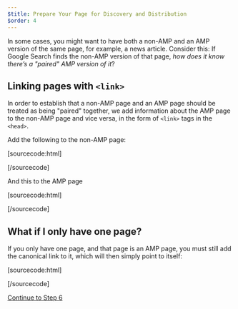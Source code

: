 ```yaml
---
$title: Prepare Your Page for Discovery and Distribution
$order: 4
---
```


In some cases, you might want to have both a non-AMP and an AMP version of the same page, for example, a news article. Consider this: If Google Search finds the non-AMP version of that page, *how does it know there’s a "paired" AMP version of it*?

## Linking pages with `<link>`

In order to establish that a non-AMP page and an AMP page should be treated as being "paired" together, we add information about the AMP page to the non-AMP page and vice versa, in the form of `<link>` tags in the `<head>`.

Add the following to the non-AMP page:

[sourcecode:html]
<link rel="amphtml" href="https://www.example.com/url/to/amp/document.html">
[/sourcecode]

And this to the AMP page

[sourcecode:html]
<link rel="canonical" href="https://www.example.com/url/to/full/document.html">
[/sourcecode]

## What if I only have one page?

If you only have one page, and that page is an AMP page, you must still add the canonical link to it, which will then simply point to itself:

[sourcecode:html]
<link rel="canonical" href="https://www.example.com/url/to/amp/document.html">
[/sourcecode]

<a class="go-button button" href="/docs/get_started/create/publish.html">Continue to Step 6</a>